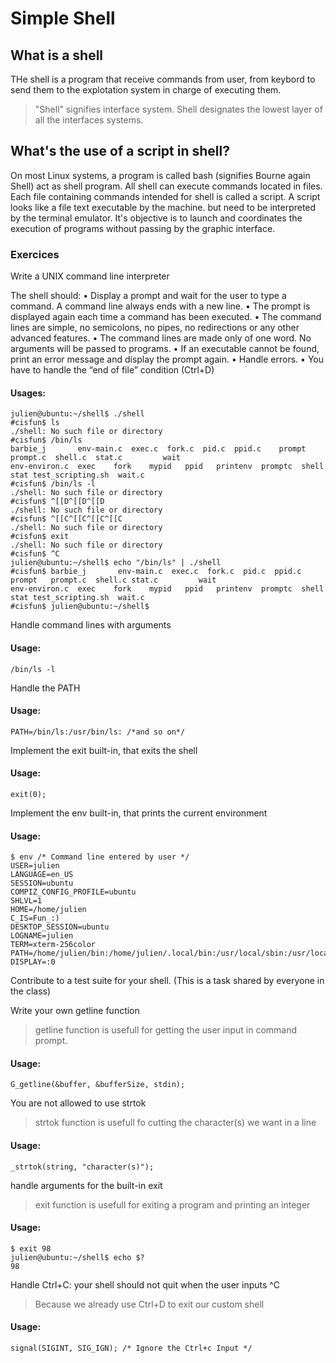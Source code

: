 # Simple Shell

## What is a shell

THe shell is a program that receive commands from user, from keybord to send them to the explotation system in charge of executing them.
>"Shell" signifies interface system.
Shell designates the lowest layer of all the interfaces systems.

## What's the use of a script in shell?

On most Linux systems, a program is called bash (signifies Bourne again Shell) act as shell program.
All shell can execute commands located in files. Each file containing commands intended for shell is called a script.
A script looks like a file text executable by the machine.
but need to be interpreted by the terminal emulator.
It's objective is to launch and coordinates the execution of programs without passing by the graphic interface.

### Exercices

Write a UNIX command line interpreter

The shell should:
• Display a prompt and wait for the user to type a command. A command line always ends with a new line.
• The prompt is displayed again each time a command has been executed.
• The command lines are simple, no semicolons, no pipes, no redirections or any other advanced features.
• The command lines are made only of one word. No arguments will be passed to programs.
• If an executable cannot be found, print an error message and display the prompt again.
• Handle errors.
• You have to handle the “end of file” condition (Ctrl+D)

#### Usages: 

````
julien@ubuntu:~/shell$ ./shell 
#cisfun$ ls
./shell: No such file or directory
#cisfun$ /bin/ls
barbie_j       env-main.c  exec.c  fork.c  pid.c  ppid.c    prompt   prompt.c  shell.c  stat.c         wait
env-environ.c  exec    fork    mypid   ppid   printenv  promptc  shell     stat test_scripting.sh  wait.c
#cisfun$ /bin/ls -l
./shell: No such file or directory
#cisfun$ ^[[D^[[D^[[D
./shell: No such file or directory
#cisfun$ ^[[C^[[C^[[C^[[C
./shell: No such file or directory
#cisfun$ exit
./shell: No such file or directory
#cisfun$ ^C
julien@ubuntu:~/shell$ echo "/bin/ls" | ./shell
#cisfun$ barbie_j       env-main.c  exec.c  fork.c  pid.c  ppid.c    prompt   prompt.c  shell.c stat.c         wait
env-environ.c  exec    fork    mypid   ppid   printenv  promptc  shell     stat test_scripting.sh  wait.c
#cisfun$ julien@ubuntu:~/shell$
````

Handle command lines with arguments

#### Usage: 

````
/bin/ls -l
````

Handle the PATH

#### Usage:

````
PATH=/bin/ls:/usr/bin/ls: /*and so on*/
````

Implement the exit built-in, that exits the shell

#### Usage:

````
exit(0);
````

Implement the env built-in, that prints the current environment

#### Usage:

````
$ env /* Command line entered by user */
USER=julien
LANGUAGE=en_US
SESSION=ubuntu
COMPIZ_CONFIG_PROFILE=ubuntu
SHLVL=1
HOME=/home/julien
C_IS=Fun_:)
DESKTOP_SESSION=ubuntu
LOGNAME=julien
TERM=xterm-256color
PATH=/home/julien/bin:/home/julien/.local/bin:/usr/local/sbin:/usr/local/bin:/usr/sbin:/usr/bin:/sbin:/bin:/usr/games:/usr/local/games:/snap/bin
DISPLAY=:0
````

Contribute to a test suite for your shell. (This is a task shared by everyone in the class)

Write your own getline function

>getline function is usefull for getting the user input in command prompt.

#### Usage:

````
G_getline(&buffer, &bufferSize, stdin);
````

You are not allowed to use strtok

>strtok function is usefull fo cutting the character(s) we want in a line

#### Usage:

````
_strtok(string, "character(s)");
````

handle arguments for the built-in exit

>exit function is usefull for exiting a program and printing an integer

#### Usage:

````
$ exit 98
julien@ubuntu:~/shell$ echo $?
98
````

Handle Ctrl+C: your shell should not quit when the user inputs ^C

>Because we already use Ctrl+D to exit our custom shell

#### Usage:

````
signal(SIGINT, SIG_IGN); /* Ignore the Ctrl+c Input */
````
